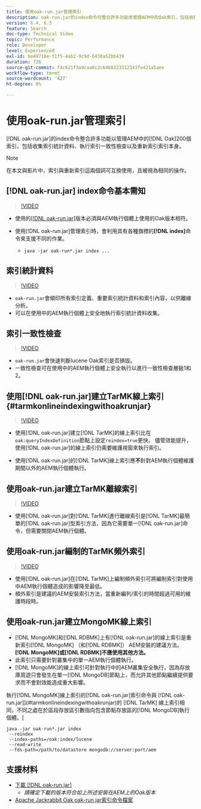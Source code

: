 ```yaml
---
title: 使用oak-run.jar管理索引
description: oak-run.jar的index命令可整合許多功能來管理AEM中的Oak索引，包括收集索引統計資料、執行索引一致性檢查以及重新索引索引本身。
version: 6.4, 6.5
feature: Search
doc-type: Technical Video
topic: Performance
role: Developer
level: Experienced
exl-id: be49718e-f1f5-4ab2-9c9d-6430a52bb439
duration: 726
source-git-commit: f4c621f3a9caa8c2c64b8323312343fe421a5aee
workflow-type: tm+mt
source-wordcount: '427'
ht-degree: 0%

---
```


# 使用oak-run.jar管理索引

[!DNL oak-run.jar]的index命令整合許多功能以管理AEM中的[!DNL Oak]200個索引，包括收集索引統計資料、執行索引一致性檢查以及重新索引索引本身。

>[!NOTE]
>
>在本文與影片中，索引與重新索引這兩個詞可互換使用，且被視為相同的操作。

## [!DNL oak-run.jar] index命令基本需知

>[!VIDEO](https://video.tv.adobe.com/v/21475?quality=12&learn=on)

* 使用的[[!DNL oak-run.jar]](https://repository.apache.org/service/local/artifact/maven/redirect?r=releases&amp;g=org.apache.jackrabbit&amp;a=oak-run&amp;v=1.8.0)版本必須與AEM執行個體上使用的Oak版本相符。
* 使用[!DNL oak-run.jar]管理索引時，會利用具有各種旗標的&#x200B;**[!DNL index]**&#x200B;命令來支援不同的作業。

   * `java -jar oak-run*.jar index ...`

## 索引統計資料

>[!VIDEO](https://video.tv.adobe.com/v/21477?quality=12&learn=on)

* `oak-run.jar`會傾印所有索引定義、重要索引統計資料和索引內容，以供離線分析。
* 可以在使用中的AEM執行個體上安全地執行索引統計資料收集。

## 索引一致性檢查

>[!VIDEO](https://video.tv.adobe.com/v/21476?quality=12&learn=on)

* `oak-run.jar`會快速判斷lucene Oak索引是否損毀。
* 一致性檢查可在使用中的AEM執行個體上安全執行以進行一致性檢查層級1和2。

## 使用[!DNL oak-run.jar]建立TarMK線上索引 {#tarmkonlineindexingwithoakrunjar}

>[!VIDEO](https://video.tv.adobe.com/v/21479?quality=12&learn=on)

* 使用[!DNL oak-run.jar]建立[!DNL TarMK]的線上索引比在`oak:queryIndexDefinition`節點上設定`reindex=true`更快。 儘管效能提升，使用[!DNL oak-run.jar]的線上索引仍需要維護視窗來執行索引。

* 使用[!DNL oak-run.jar]的[!DNL TarMK]線上索引應&#x200B;**不**&#x200B;針對AEM執行個體維護期間以外的AEM執行個體執行。

## 使用oak-run.jar建立TarMK離線索引

>[!VIDEO](https://video.tv.adobe.com/v/21478?quality=12&learn=on)

* 使用[!DNL oak-run.jar]對[!DNL TarMK]進行離線索引是[!DNL TarMK]最簡單的[!DNL oak-run.jar]型索引方法，因為它需要單一[!DNL oak-run.jar]命令，但需要關閉AEM執行個體。

## 使用oak-run.jar編制的TarMK頻外索引

>[!VIDEO](https://video.tv.adobe.com/v/21480?quality=12&learn=on)

* 使用[!DNL oak-run.jar]在[!DNL TarMK]上編制頻外索引可將編制索引對使用中AEM執行個體造成的影響降至最低。
* 頻外索引是建議的AEM安裝索引方法，當重新編列/索引的時間超過可用的維護時段時。

## 使用oak-run.jar建立MongoMK線上索引

* [!DNL MongoMK]和[!DNL RDBMK]上有[!DNL oak-run.jar]的線上索引是重新索引[!DNL MongoMK] （和[!DNL RDBMK]） AEM安裝的建議方法。 **[!DNL MongoMK]或[!DNL RDBMK]不應使用其他方法。**
* 此索引只需要針對叢集中的單一AEM執行個體執行。
* [!DNL MongoMK]的線上索引可針對執行中的AEM叢集安全執行，因為存放庫周遊只會發生在單一[!DNL MongoDB]節點上，而允許其他節點繼續提供要求而不會對效能造成重大影響。

執行[!DNL MongoMK]線上索引的[!DNL oak-run.jar]索引命令與 [!DNL oak-run.jar]](#tarmkonlineindexingwithoakrunjar)的 [!DNL TarMK] 線上索引相同，不同之處在於區段存放區引數指向包含節點存放區的[!DNL MongoDB]執行個體。[

```
java -jar oak-run*.jar index
 --reindex
 --index-paths=/oak:index/lucene
 --read-write
 --fds-path=/path/to/datastore mongodb://server:port/aem
```

## 支援材料

* [下載 [!DNL oak-run.jar]](https://repository.apache.org/#nexus-search;gav~org.apache.jackrabbit~oak-run~~~~kw,versionexpand)
   * *請確定下載的版本符合如上所述安裝在AEM上的Oak版本*
* [Apache Jackrabbit Oak oak-run.jar索引命令檔案](https://jackrabbit.apache.org/oak/docs/query/oak-run-indexing.html)
